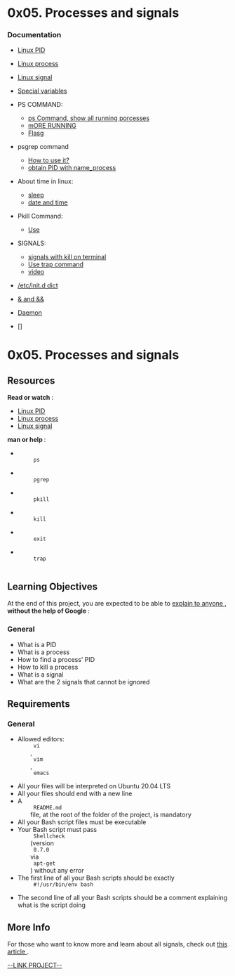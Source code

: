 # 0x05. Processes and signals


### Documentation
- [Linux PID](http://www.linfo.org/pid.html)
- [Linux process](https://www.thegeekstuff.com/2012/03/linux-processes-environment/)
- [Linux signal](https://www.thegeekstuff.com/2012/03/linux-signals-fundamentals/)

- [Special variables](https://www.tutorialspoint.com/unix/unix-special-variables.htm)
- PS COMMAND:
	- [ps Command, show all running porcesses](https://www.cyberciti.biz/faq/show-all-running-processes-in-linux/)
	- [mORE RUNNING](https://linuxize.com/post/ps-command-in-linux/)
	- [Flasg](https://phoenixnap.com/kb/list-processes-linux)
- psgrep command
	- [How to use it?](https://linuxize.com/post/pgrep-command-in-linux/)
	- [obtain PID with name_process](4-to_infinity_and_beyond)

- About time in linux:
	- [sleep](https://www.cyberciti.biz/faq/what-does-the-sleep-command-do-in-linux/)
	- [date and time](https://www.cyberciti.biz/faq/howto-set-date-time-from-linux-command-prompt/)

- Pkill Command:
	- [Use](https://www.howtoforge.com/linux-pkill-command/)

- SIGNALS:
	- [signals with kill on terminal](https://www.linuxjournal.com/content/bash-trap-command)
	- [Use trap command](https://www.youtube.com/watch?v=0btsvoSt76M&ab_channel=theurbanpenguin)
	- [video](https://www.youtube.com/watch?v=tF0Qau7zcsw&ab_channel=ProgrammingKnowledge)

- [/etc/init.d dict](https://www.ghacks.net/2009/04/04/get-to-know-linux-the-etcinitd-directory/)
- [& and &&](https://bashitout.com/2013/05/18/Ampersands-on-the-command-line.html)
- [Daemon](https://es.wikipedia.org/wiki/Daemon_(inform%C3%A1tica))
- []
# 0x05. Processes and signals

<html>
<div class="panel panel-default" id="project-description">
 <div class="panel-body">
  <h2>
   Resources
  </h2>
  <p>
   <strong>
    Read or watch
   </strong>
   :
  </p>
  <ul>
   <li>
    <a href="http://www.linfo.org/pid.html" target="_blank" title="Linux PID">
     Linux PID
    </a>
   </li>
   <li>
    <a href="https://www.thegeekstuff.com/2012/03/linux-processes-environment/" target="_blank" title="Linux process">
     Linux process
    </a>
   </li>
   <li>
    <a href="https://www.thegeekstuff.com/2012/03/linux-signals-fundamentals/" target="_blank" title="Linux signal">
     Linux signal
    </a>
   </li>
  </ul>
  <p>
   <strong>
    man or help
   </strong>
   :
  </p>
  <ul>
   <li>
    <code>
     ps
    </code>
   </li>
   <li>
    <code>
     pgrep
    </code>
   </li>
   <li>
    <code>
     pkill
    </code>
   </li>
   <li>
    <code>
     kill
    </code>
   </li>
   <li>
    <code>
     exit
    </code>
   </li>
   <li>
    <code>
     trap
    </code>
   </li>
  </ul>
  <h2>
   Learning Objectives
  </h2>
  <p>
   At the end of this project, you are expected to be able to
   <a href="https://fs.blog/feynman-learning-technique/" target="_blank" title="explain to anyone">
    explain to anyone
   </a>
   ,
   <strong>
    without the help of Google
   </strong>
   :
  </p>
  <h3>
   General
  </h3>
  <ul>
   <li>
    What is a PID
   </li>
   <li>
    What is a process
   </li>
   <li>
    How to find a process’ PID
   </li>
   <li>
    How to kill a process
   </li>
   <li>
    What is a signal
   </li>
   <li>
    What are the 2 signals that cannot be ignored
   </li>
  </ul>
  <h2>
   Requirements
  </h2>
  <h3>
   General
  </h3>
  <ul>
   <li>
    Allowed editors:
    <code>
     vi
    </code>
    ,
    <code>
     vim
    </code>
    ,
    <code>
     emacs
    </code>
   </li>
   <li>
    All your files will be interpreted on Ubuntu 20.04 LTS
   </li>
   <li>
    All your files should end with a new line
   </li>
   <li>
    A
    <code>
     README.md
    </code>
    file, at the root of the folder of the project, is mandatory
   </li>
   <li>
    All your Bash script files must be executable
   </li>
   <li>
    Your Bash script must pass
    <code>
     Shellcheck
    </code>
    (version
    <code>
     0.7.0
    </code>
    via
    <code>
     apt-get
    </code>
    ) without any error
   </li>
   <li>
    The first line of all your Bash scripts should be exactly
    <code>
     #!/usr/bin/env bash
    </code>
   </li>
   <li>
    The second line of all your Bash scripts should be a comment explaining what is the script doing
   </li>
  </ul>
  <h2>
   More Info
  </h2>
  <p>
   For those who want to know more and learn about all signals, check out
   <a href="https://www.computerhope.com/unix/signals.htm" target="_blank" title="this article">
    this article
   </a>
   .
  </p>
 </div>
</div>

[--LINK PROJECT--](https://intranet.hbtn.io/projects/255)
</html>